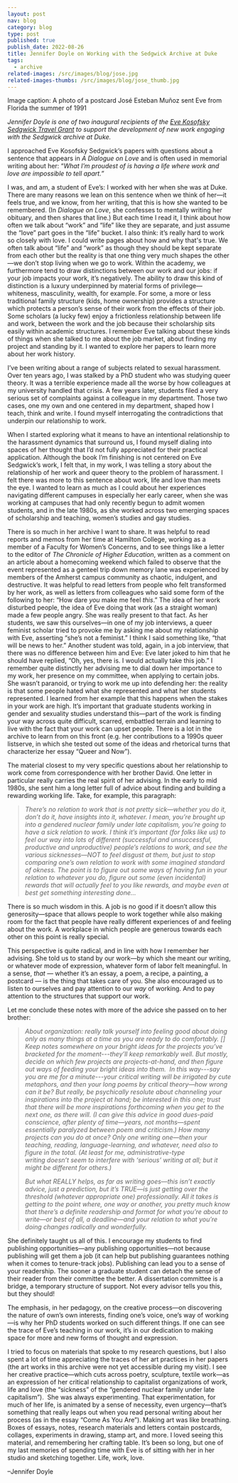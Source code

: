 ```yaml
---
layout: post
nav: blog
category: blog
type: post
published: true
publish_date: 2022-08-26
title: Jennifer Doyle on Working with the Sedgwick Archive at Duke
tags:
  - archive
related-images: /src/images/blog/jose.jpg
related-images-thumbs: /src/images/blog/jose_thumb.jpg
---
```

Image caption: A photo of a postcard José Esteban Muñoz sent Eve from Florida the summer of 1991

*Jennifer Doyle is one of two inaugural recipients of the [Eve Kosofsky Sedgwick Travel Grant](https://evekosofskysedgwick.net/blog/inaugural-eve-kosofsky-sedgwick-travel-grant-recipients-announced.html) to support the development of new work engaging with the Sedgwick archive at Duke.*

I approached Eve Kosofsky Sedgwick’s papers with questions about a sentence that appears in *A Dialogue on Love* and is often used in memorial writing about her: “*What I’m proudest of is having a life where work and love are impossible to tell apart.”* 

I was, and am, a student of Eve’s: I worked with her when she was at Duke. There are many reasons we lean on this sentence when we think of her—it feels true, and we know, from her writing, that this is how she wanted to be remembered. (In *Dialogue on Love*, she confesses to mentally writing her obituary, and then shares that line.) But each time I read it, I think about how often we talk about “work” and “life” like they are separate, and just assume the “love” part goes in the “life” bucket. I also think: it’s really hard to work so closely with love. I could write pages about how and why that's true. We often talk about “life” and “work” as though they should be kept separate from each other but the reality is that one thing very much shapes the other—we don’t stop living when we go to work. Within the academy, we furthermore tend to draw distinctions between our work and our jobs: if your job impacts your work, it’s negatively. The ability to draw this kind of distinction is a luxury underpinned by material forms of privilege—whiteness, masculinity, wealth, for example. For some, a more or less traditional family structure (kids, home ownership) provides a structure which protects a person’s sense of their work from the effects of their job. Some scholars (a lucky few) enjoy a frictionless relationship between life and work, between the work and the job because their scholarship sits easily within academic structures. I remember Eve talking about these kinds of things when she talked to me about the job market, about finding my project and standing by it. I wanted to explore her papers to learn more about her work history.

I’ve been writing about a range of subjects related to sexual harassment. Over ten years ago, I was stalked by a PhD student who was studying queer theory. It was a terrible experience made all the worse by how colleagues at my university handled that crisis. A few years later, students filed a very serious set of complaints against a colleague in my department. Those two cases, one my own and one centered in my department, shaped how I teach, think and write. I found myself interrogating the contradictions that underpin our relationship to work.

When I started exploring what it means to have an intentional relationship to the harassment dynamics that surround us, I found myself dialing into spaces of her thought that I’d not fully appreciated for their practical application. Although the book I’m finishing is not centered on Eve Sedgwick’s work, I felt that, in my work, I was telling a story about the relationship of her work and queer theory to the problem of harassment. I felt there was more to this sentence about work, life and love than meets the eye. I wanted to learn as much as I could about her experiences navigating different campuses in especially her early career, when she was working at campuses that had only recently begun to admit women students, and in the late 1980s, as she worked across two emerging spaces of scholarship and teaching, women’s studies and gay studies. 

There is so much in her archive I want to share. It was helpful to read reports and memos from her time at Hamilton College, working as a member of a Faculty for Women’s Concerns, and to see things like a letter to the editor of *The Chronicle of Higher Education*, written as a comment on an article about a homecoming weekend which failed to observe that the event represented as a genteel trip down memory lane was experienced by members of the Amherst campus community as chaotic, indulgent, and destructive. It was helpful to read letters from people who felt transformed by her work, as well as letters from colleagues who said some form of the following to her: “How dare *you* make me feel *this*.” The idea of her work disturbed people, the idea of Eve doing that work (as a straight woman) made a few people angry. She was really present to that fact. As her students, we saw this ourselves—in one of my job interviews, a queer feminist scholar tried to provoke me by asking me about my relationship with Eve, asserting “she’s not a feminist.” I think I said something like, “that will be news to her.” Another student was told, again, in a job interview, that there was no difference between him and Eve: Eve later joked to him that he should have replied, “Oh, yes, there is. I would actually take this job.” I remember quite distinctly her advising me to dial down her importance to my work, her presence on my committee, when applying to certain jobs. She wasn’t paranoid, or trying to work me up into defending her: the reality is that some people hated what she represented and what her students represented. I learned from her example that this happens when the stakes in your work are high. It’s important that graduate students working in gender and sexuality studies understand this—part of the work is finding your way across quite difficult, scarred, embattled terrain and learning to live with the fact that your work can upset people. There is a lot in the archive to learn from on this front (e.g. her contributions to a 1990s queer listserve, in which she tested out some of the ideas and rhetorical turns that characterize her essay “Queer and Now”).

The material closest to my very specific questions about her relationship to work come from correspondence with her brother David. One letter in particular really carries the real spirit of her advising. In the early to mid 1980s, she sent him a long letter full of advice about finding and building a rewarding working life. Take, for example, this paragraph:

> *There’s no relation to work that is not pretty sick—whether you do it, don’t do it, have insights into it, whatever. I mean, you’re brought up into a gendered nuclear family under late capitalism, you’re going to have a sick relation to work. I think it’s important (for folks like us) to feel our way into lots of different (successful and unsuccessful, productive and unproductive) people’s relations to work, and see the various sicknesses—NOT to feel disgust at them, but just to stop comparing one’s own relation to work with some imagined standard of okness. The point is to figure out some ways of having fun in your relation to whatever you do, figure out some (even incidental) rewards that will actually feel to you like rewards, and maybe even at best get something interesting done…*

There is so much wisdom in this. A job is no good if it doesn’t allow this generosity—space that allows people to work together while also making room for the fact that people have really different experiences of and feeling about the work. A workplace in which people are generous towards each other on this point is really special.

This perspective is quite radical, and in line with how I remember her advising. She told us to stand by our work—by which she meant our writing, or whatever mode of expression, whatever form of labor felt meaningful. In a sense, *that* — whether it’s an essay, a poem, a recipe, a painting, a postcard — is the thing that takes care of you. She also encouraged us to listen to ourselves and pay attention to our *way* of working. And to pay attention to the structures that support our work.

Let me conclude these notes with more of the advice she passed on to her brother:

> *About organization: really talk yourself into feeling good about doing only as many things at a time as you are ready to do comfortably. \[] Keep notes somewhere on your bright ideas for the projects you’ve bracketed for the moment---they’ll keep remarkably well. But mostly, decide on which few projects are projects-at-hand, and then figure out ways of feeding your bright ideas into them.  In this way---say you are me for a minute---your critical writing will be irrigated by cute metaphors, and then your long poems by critical theory—how wrong can it be? But really, be psychically resolute about channeling your inspirations into the project at hand; be interested in this one; trust that there will be more inspirations forthcoming when you get to the next one, as there will. (I can give this advice in good dues-paid conscience, after plenty of time—years, not months—spent essentially paralyzed between poem and criticism.) How many projects can you do at once? Only one writing one—then your teaching, reading, language-learning, and whatever, need also to figure in the total. (At least for me, administrative-type writing doesn’t seem to interfere with ‘serious’ writing at all; but it might be different for others.)*
>
> *But what REALLY helps, as far as writing goes—this isn’t exactly advice, just a prediction, but it’s TRUE—is just getting over the threshold (whatever appropriate one) professionally. All it takes is getting to the point where, one way or another, you pretty much know that there’s a definite readership and format for what you’re about to write—or best of all, a deadline—and your relation to what you’re doing changes radically and wonderfully.*

She definitely taught us all of this. I encourage my students to find publishing opportunities—any publishing opportunities—not because publishing will get them a job (it can help but publishing guarantees nothing when it comes to tenure-track jobs). Publishing can lead you to a sense of your readership. The sooner a graduate student can detach the sense of their reader from their committee the better. A dissertation committee is a bridge, a temporary structure of support. Not every advisor tells you this, but they should!

The emphasis, in her pedagogy, on the creative process—on discovering the nature of own’s own interests, finding one’s voice, one’s way of working—is why her PhD students worked on such different things. If one can see the trace of Eve’s teaching in our work, it’s in our dedication to making space for more and new forms of thought and expression.

I tried to focus on materials that spoke to my research questions, but I also spent a lot of time appreciating the traces of her art practices in her papers (the art works in this archive were not yet accessible during my visit). I see her creative practice—which cuts across poetry, sculpture, textile work—as an expression of her critical relationship to capitalist organizations of work, life and love (the “sickness” of the “gendered nuclear family under late capitalism”).  She was always experimenting. That experimentation, for much of her life, is animated by a sense of necessity, even urgency—that’s something that really leaps out when you read personal writing about her process (as in the essay “Come As You Are”). Making art was like breathing. Boxes of essays, notes, research materials and letters contain postcards, collages, experiments in drawing, stamp art, and more. I loved seeing this material, and remembering her crafting table. It’s been so long, but one of my last memories of spending time with Eve is of sitting with her in her studio and sketching together. Life, work, love. 

–Jennifer Doyle